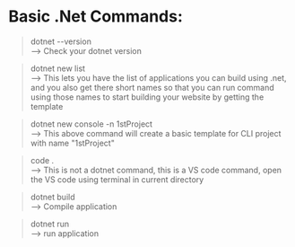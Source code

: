 # Basic .Net Commands: 


> dotnet --version  
    --> Check your dotnet version 


> dotnet new list  
    --> This lets you have the list of applications you can build using .net, and you also get there short names so that you can run command using those names to start building your website by getting the template 


> dotnet new console -n 1stProject  
    --> This above command will create a basic template for CLI project with name "1stProject" 

> code .  
    --> This is not a dotnet command, this is a VS code command, open the VS code using terminal in current directory 


> dotnet build  
    --> Compile application 


> dotnet run  
    --> run application 




